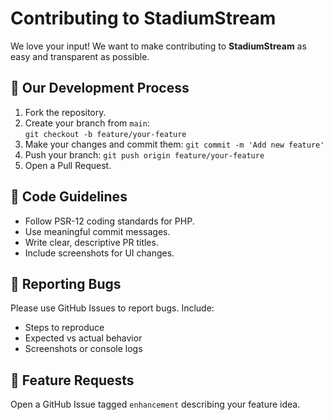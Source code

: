 # Contributing to StadiumStream

We love your input! We want to make contributing to **StadiumStream** as easy and transparent as possible.

## 🧭 Our Development Process

1. Fork the repository.
2. Create your branch from `main`:  
   `git checkout -b feature/your-feature`
3. Make your changes and commit them:
   `git commit -m 'Add new feature'`
4. Push your branch:
   `git push origin feature/your-feature`
5. Open a Pull Request.

## 🧱 Code Guidelines

- Follow PSR-12 coding standards for PHP.
- Use meaningful commit messages.
- Write clear, descriptive PR titles.
- Include screenshots for UI changes.

## 🧪 Reporting Bugs

Please use GitHub Issues to report bugs. Include:
- Steps to reproduce
- Expected vs actual behavior
- Screenshots or console logs

## 🙌 Feature Requests

Open a GitHub Issue tagged `enhancement` describing your feature idea.
